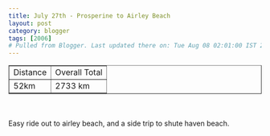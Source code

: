 ```yaml
---
title: July 27th - Prosperine to Airley Beach
layout: post
category: blogger
tags: [2006]
# Pulled from Blogger. Last updated there on: Tue Aug 08 02:01:00 IST 2006
---
```

<TABLE BORDER="1"><TR><TD>Distance</TD><TD>Overall Total</TD></TR><TR><TD>52km</TD><TD>2733 km</TD></TR></TABLE><br /><br />Easy ride out to airley beach, and a side trip to shute haven beach.<br /><br /><IMG SRC='http://photos1.blogger.com/blogger/916/2956/320/IMG_1677.jpg' border=0 alt='' style='clear:all;float:centre;margin: 0px 10px 10px 0px; cursor:hand'>
